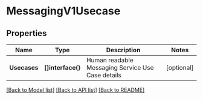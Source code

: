 # MessagingV1Usecase

## Properties

Name | Type | Description | Notes
------------ | ------------- | ------------- | -------------
**Usecases** | **[]interface{}** | Human readable Messaging Service Use Case details |[optional] 

[[Back to Model list]](../README.md#documentation-for-models) [[Back to API list]](../README.md#documentation-for-api-endpoints) [[Back to README]](../README.md)


